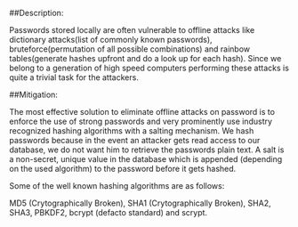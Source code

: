 ##Description:

Passwords stored locally are often vulnerable to offline attacks like dictionary attacks(list of commonly known passwords), bruteforce(permutation of all possible combinations) and rainbow tables(generate hashes upfront and do a look up for each hash). Since we belong to a generation of high speed computers performing these attacks is quite a trivial task for the attackers.


##Mitigation:

The most effective solution to eliminate offline attacks on password is to enforce the use of strong passwords and very prominently use industry recognized hashing algorithms with a salting mechanism. We hash passwords because in the event an attacker gets read access to our database, we do not want him to retrieve the passwords plain text. A salt is a non-secret, unique value in the database which is appended (depending on the used algorithm) to the password before it gets hashed.

Some of the well known hashing algorithms are as follows:

MD5 (Crytographically Broken),
SHA1 (Crytographically Broken),
SHA2,
SHA3,
PBKDF2,
bcrypt (defacto standard)
and scrypt.
